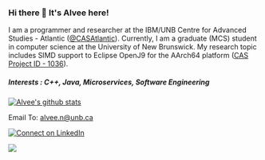 ### Hi there 👋 It's Alvee here!

I am a programmer and researcher at the IBM/UNB Centre for Advanced Studies - Atlantic ([@CASAtlantic](https://github.com/CAS-Atlantic)). Currently, I am a graduate (MCS) student in computer science at the University of New Brunswick. My research topic includes SIMD support to Eclipse OpenJ9 for the AArch64 platform ([CAS Project ID - 1036](https://www-01.ibm.com/ibm/cas/canada/projects?projectId=1035)).

##### Interests : C++, Java, Microservices, Software Engineering

[![Alvee's github stats](https://github-readme-stats.vercel.app/api?username=alvee-unb&hide=stars&show_icons=true&theme=dark)](https://github.com/anuraghazra/github-readme-stats)

Email To: <a href='mailto:alvee.n@unb.ca'>alvee.n@unb.ca</a>

[![Connect on LinkedIn](https://img.shields.io/badge/linkedin-%230077B5.svg?&style=for-the-badge&logo=linkedin&logoColor=white)](https://www.linkedin.com/in/md-alvee-noor)

<a href="#"><img src="https://badges.pufler.dev/visits/alvee-unb/alvee-unb"></a>



<!--
**alvee-unb/alvee-unb** is a ✨ _special_ ✨ repository because its `README.md` (this file) appears on your GitHub profile.

Here are some ideas to get you started:

- 🔭 I’m currently working on ...
- 🌱 I’m currently learning ...
- 👯 I’m looking to collaborate on ...
- 🤔 I’m looking for help with ...
- 💬 Ask me about ...
- 📫 How to reach me: ...
- 😄 Pronouns: ...
- ⚡ Fun fact: ...
-->
